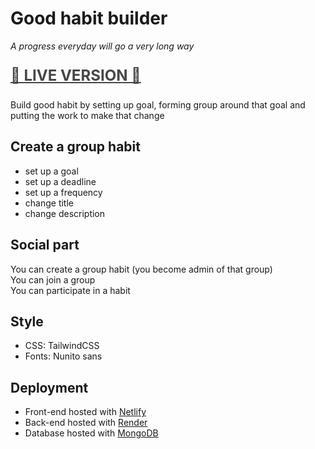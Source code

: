 # Good habit builder

_A progress everyday will go a very long way_

<p style="font-size: 1.5rem; font-weight: bold; opacity: 0.8">
<a href="https://habit-builder.netlify.app">🚀 LIVE VERSION 🚀</a>
</p>

Build good habit by setting up goal, forming group around that goal and putting the work to make that change

<!--
TODO - Fix: difficulty & frequency tag on newly created habit
TODO - Fix: end date after created habit on my habits page
TODO - Fix: edit form empty
TODO - Fix: edit Display new info on save instead of on reload
TODO - Fix: display correct start date after edit
TODO - Fix: display date when swapping habits
TODO - Add: button on start and end date that show start end date on calendar
-->

## Create a group habit

- set up a goal
- set up a deadline
- set up a frequency
- change title
- change description

## Social part

You can create a group habit (you become admin of that group)  
You can join a group  
You can participate in a habit

## Style

- CSS: TailwindCSS
- Fonts: Nunito sans

## Deployment

- Front-end hosted with [Netlify](https://habit-builder.netlify.app)
- Back-end hosted with [Render](https://habit-builder-server.onrender.com)
- Database hosted with [MongoDB](https://cloud.mongodb.com/)
